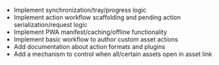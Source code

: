 * Implement synchronization/tray/progress logic
* Implement action workflow scaffolding and pending action serialization/request logic
* Implement PWA manifest/caching/offline functionality
* Implement basic workflow to author custom asset actions
* Add documentation about action formats and plugins
* Add a mechanism to control when all/certain assets open in asset link
